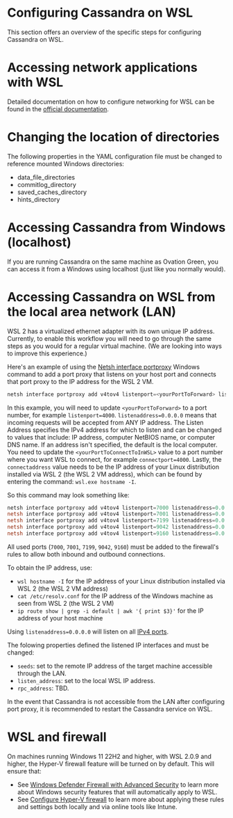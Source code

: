 # Configuring Cassandra on WSL

This section offers an overview of the specific steps for configuring Cassandra on WSL.

# Accessing network applications with WSL

Detailed documentation on how to configure networking for WSL can be found in the [official documentation](https://learn.microsoft.com/en-us/windows/wsl/networking).

# Changing the location of directories

The following properties in the YAML configuration file must be changed to reference mounted Windows directories:

* data_file_directories
* commitlog_directory
* saved_caches_directory
* hints_directory

# Accessing Cassandra from Windows (localhost)

If you are running Cassandra on the same machine as Ovation Green, you can access it from a Windows using localhost (just like you normally would).

# Accessing Cassandra on WSL from the local area network (LAN)

WSL 2 has a virtualized ethernet adapter with its own unique IP address. Currently, to enable this workflow you will need to go through the same steps as you would for a regular virtual machine. (We are looking into ways to improve this experience.)

Here's an example of using the [Netsh interface portproxy](https://learn.microsoft.com/en-us/windows-server/networking/technologies/netsh/netsh-interface-portproxy) Windows command to add a port proxy that listens on your host port and connects that port proxy to the IP address for the WSL 2 VM.

```PowerShell
netsh interface portproxy add v4tov4 listenport=<yourPortToForward> listenaddress=0.0.0.0 connectport=<yourPortToConnectToInWSL> connectaddress=(wsl hostname -I)
```

In this example, you will need to update `<yourPortToForward>` to a port number, for example `listenport=4000`. `listenaddress=0.0.0.0` means that incoming requests will be accepted from ANY IP address. The Listen Address specifies the IPv4 address for which to listen and can be changed to values that include: IP address, computer NetBIOS name, or computer DNS name. If an address isn't specified, the default is the local computer. You need to update the `<yourPortToConnectToInWSL>` value to a port number where you want WSL to connect, for example `connectport=4000`. Lastly, the `connectaddress` value needs to be the IP address of your Linux distribution installed via WSL 2 (the WSL 2 VM address), which can be found by entering the command: `wsl.exe hostname -I`.

So this command may look something like:

```PowerShell
netsh interface portproxy add v4tov4 listenport=7000 listenaddress=0.0.0.0 connectport=7000 connectaddress=172.27.16.245
netsh interface portproxy add v4tov4 listenport=7001 listenaddress=0.0.0.0 connectport=7001 connectaddress=172.27.16.245
netsh interface portproxy add v4tov4 listenport=7199 listenaddress=0.0.0.0 connectport=7199 connectaddress=172.27.16.245
netsh interface portproxy add v4tov4 listenport=9042 listenaddress=0.0.0.0 connectport=9042 connectaddress=172.27.16.245
netsh interface portproxy add v4tov4 listenport=9160 listenaddress=0.0.0.0 connectport=9160 connectaddress=172.27.16.245
```

All used ports (`7000`, `7001`, `7199`, `9042`, `9160`) must be added to the firewall's rules to allow both inbound and outbound connections.

To obtain the IP address, use:
* `wsl hostname -I` for the IP address of your Linux distribution installed via WSL 2 (the WSL 2 VM address)
* `cat /etc/resolv.conf` for the IP address of the Windows machine as seen from WSL 2 (the WSL 2 VM)
* `ip route show | grep -i default | awk '{ print $3}'` for the IP address of your host machine

Using `listenaddress=0.0.0.0` will listen on all [IPv4 ports](https://stackoverflow.com/questions/9987409/want-to-know-what-is-ipv4-and-ipv6#:%7E:text=The%20basic%20difference%20is%20the,whereas%20IPv6%20has%20128%20bits.).

The folowing properties defined the listened IP interfaces and must be changed:
* `seeds`: set to the remote IP address of the target machine accessible through the LAN.
* `listen_address`: set to the local WSL IP address.
* `rpc_address`: TBD.

In the event that Cassandra is not accessible from the LAN after configuring port proxy, it is recommended to restart the Cassandra service on WSL.

# WSL and firewall

On machines running Windows 11 22H2 and higher, with WSL 2.0.9 and higher, the Hyper-V firewall feature will be turned on by default. This will ensure that:

* See [Windows Defender Firewall with Advanced Security](https://learn.microsoft.com/en-us/windows/security/operating-system-security/network-security/windows-firewall/windows-firewall-with-advanced-security) to learn more about Windows security features that will automatically apply to WSL.
* See [Configure Hyper-V firewall](https://learn.microsoft.com/en-us/windows/security/operating-system-security/network-security/windows-firewall/hyper-v-firewall) to learn more about applying these rules and settings both locally and via online tools like Intune.